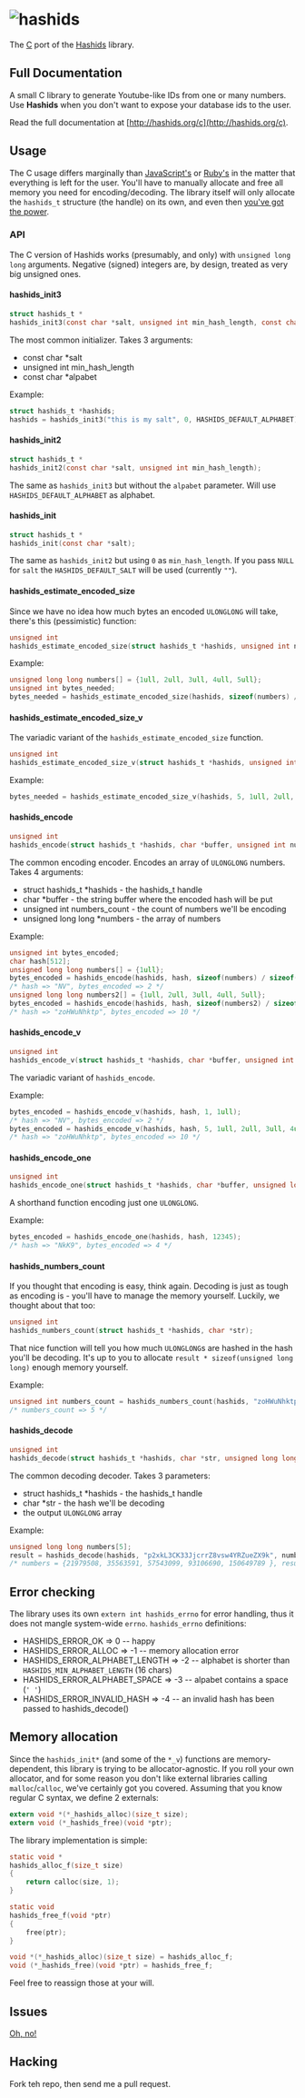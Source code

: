 # ![hashids](http://www.hashids.org.s3.amazonaws.com/public/img/hashids.png "Hashids")

The [C](http://en.wikipedia.org/wiki/C_%28programming_language%29) port of the [Hashids](http://hashids.org/) library.

## Full Documentation

A small C library to generate Youtube-like IDs from one or many numbers.
Use __Hashids__ when you don't want to expose your database ids to the user.

Read the full documentation at [http://hashids.org/c](http://hashids.org/c).

## Usage

The C usage differs marginally than [JavaScript's](http://hashids.org/javascript/) or [Ruby's](http://hashids.org/ruby/) in the matter that everything is left for the user.
You'll have to manually allocate and free all memory you need for encoding/decoding.
The library itself will only allocate the `hashids_t` structure (the handle) on its own, and even then [you've got the power](#memory-allocation).

### API

The C version of Hashids works (presumably, and only) with `unsigned long long` arguments.
Negative (signed) integers are, by design, treated as very big unsigned ones.

#### hashids_init3

``` c
struct hashids_t *
hashids_init3(const char *salt, unsigned int min_hash_length, const char *alphabet);
```

The most common initializer.
Takes 3 arguments:

* const char *salt
* unsigned int min_hash_length
* const char *alpabet

Example:

``` c
struct hashids_t *hashids;
hashids = hashids_init3("this is my salt", 0, HASHIDS_DEFAULT_ALPHABET);
```

#### hashids_init2

``` c
struct hashids_t *
hashids_init2(const char *salt, unsigned int min_hash_length);
```

The same as `hashids_init3` but without the `alpabet` parameter.
Will use `HASHIDS_DEFAULT_ALPHABET` as alphabet.

#### hashids_init

``` c
struct hashids_t *
hashids_init(const char *salt);
```

The same as `hashids_init2` but using `0` as `min_hash_length`.
If you pass `NULL` for `salt` the `HASHIDS_DEFAULT_SALT` will be used (currently `""`).

#### hashids_estimate_encoded_size

Since we have no idea how much bytes an encoded `ULONGLONG` will take, there's this (pessimistic) function:

``` c
unsigned int
hashids_estimate_encoded_size(struct hashids_t *hashids, unsigned int numbers_count, unsigned long long *numbers);
```

Example:

``` c
unsigned long long numbers[] = {1ull, 2ull, 3ull, 4ull, 5ull};
unsigned int bytes_needed;
bytes_needed = hashids_estimate_encoded_size(hashids, sizeof(numbers) / sizeof(unsigned long long), numbers);
```

#### hashids_estimate_encoded_size_v

The variadic variant of the `hashids_estimate_encoded_size` function.

``` c
unsigned int
hashids_estimate_encoded_size_v(struct hashids_t *hashids, unsigned int numbers_count, ...);
```

Example:

``` c
bytes_needed = hashids_estimate_encoded_size_v(hashids, 5, 1ull, 2ull, 3ull, 4ull, 5ull);
```

#### hashids_encode

``` c
unsigned int
hashids_encode(struct hashids_t *hashids, char *buffer, unsigned int numbers_count, unsigned long long *numbers);
```

The common encoding encoder.
Encodes an array of `ULONGLONG` numbers.
Takes 4 arguments:

* struct hashids_t *hashids - the hashids_t handle
* char *buffer - the string buffer where the encoded hash will be put
* unsigned int numbers_count - the count of numbers we'll be encoding
* unsigned long long *numbers - the array of numbers

Example:

``` c
unsigned int bytes_encoded;
char hash[512];
unsigned long long numbers[] = {1ull};
bytes_encoded = hashids_encode(hashids, hash, sizeof(numbers) / sizeof(unsigned long long), numbers);
/* hash => "NV", bytes_encoded => 2 */
unsigned long long numbers2[] = {1ull, 2ull, 3ull, 4ull, 5ull};
bytes_encoded = hashids_encode(hashids, hash, sizeof(numbers2) / sizeof(unsigned long long), numbers2);
/* hash => "zoHWuNhktp", bytes_encoded => 10 */
```

#### hashids_encode_v

``` c
unsigned int
hashids_encode_v(struct hashids_t *hashids, char *buffer, unsigned int numbers_count, ...);
```

The variadic variant of `hashids_encode`.

Example:

``` c
bytes_encoded = hashids_encode_v(hashids, hash, 1, 1ull);
/* hash => "NV", bytes_encoded => 2 */
bytes_encoded = hashids_encode_v(hashids, hash, 5, 1ull, 2ull, 3ull, 4ull, 5ull);
/* hash => "zoHWuNhktp", bytes_encoded => 10 */
```

#### hashids_encode_one

``` c
unsigned int
hashids_encode_one(struct hashids_t *hashids, char *buffer, unsigned long long number);
```

A shorthand function encoding just one `ULONGLONG`.

Example:

``` c
bytes_encoded = hashids_encode_one(hashids, hash, 12345);
/* hash => "NkK9", bytes_encoded => 4 */
```

#### hashids_numbers_count

If you thought that encoding is easy, think again.
Decoding is just as tough as encoding is - you'll have to manage the memory yourself.
Luckily, we thought about that too:

``` c
unsigned int
hashids_numbers_count(struct hashids_t *hashids, char *str);
```

That nice function will tell you how much `ULONGLONG`s are hashed in the hash you'll be decoding.
It's up to you to allocate `result * sizeof(unsigned long long)` enough memory yourself.

Example:

``` c
unsigned int numbers_count = hashids_numbers_count(hashids, "zoHWuNhktp");
/* numbers_count => 5 */
```

#### hashids_decode

``` c
unsigned int
hashids_decode(struct hashids_t *hashids, char *str, unsigned long long *numbers);
```

The common decoding decoder.
Takes 3 parameters:

* struct hashids_t *hashids - the hashids_t handle
* char *str - the hash we'll be decoding
* the output `ULONGLONG` array

Example:

``` c
unsigned long long numbers[5];
result = hashids_decode(hashids, "p2xkL3CK33JjcrrZ8vsw4YRZueZX9k", numbers);
/* numbers = {21979508, 35563591, 57543099, 93106690, 150649789 }, result => 5 */
```

## Error checking

The library uses its own `extern int hashids_errno` for error handling, thus it does not mangle system-wide `errno`.
`hashids_errno` definitions:

* HASHIDS_ERROR_OK => 0 -- happy
* HASHIDS_ERROR_ALLOC => -1 -- memory allocation error
* HASHIDS_ERROR_ALPHABET_LENGTH => -2 -- alphabet is shorter than `HASHIDS_MIN_ALPHABET_LENGTH` (16 chars)
* HASHIDS_ERROR_ALPHABET_SPACE => -3 -- alpabet contains a space (`' '`)
* HASHIDS_ERROR_INVALID_HASH => -4 -- an invalid hash has been passed to hashids_decode()

## Memory allocation

Since the `hashids_init*` (and some of the `*_v`) functions are memory-dependent, this library is trying to be allocator-agnostic.
If you roll your own allocator, and for some reason you don't like external libraries calling `malloc`/`calloc`, we've certainly got you covered.
Assuming that you know regular C syntax, we define 2 externals:

``` c
extern void *(*_hashids_alloc)(size_t size);
extern void (*_hashids_free)(void *ptr);
```

The library implementation is simple:

``` c
static void *
hashids_alloc_f(size_t size)
{
    return calloc(size, 1);
}

static void
hashids_free_f(void *ptr)
{
    free(ptr);
}

void *(*_hashids_alloc)(size_t size) = hashids_alloc_f;
void (*_hashids_free)(void *ptr) = hashids_free_f;
```

Feel free to reassign those at your will.

## Issues

[Oh, no!](https://github.com/tzvetkoff/hashids.c/issues/new)

## Hacking

Fork teh repo, then send me a pull request.
